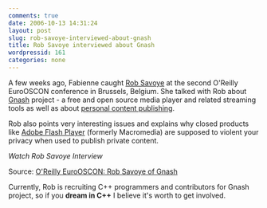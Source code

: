 ```yaml
---
comments: true
date: 2006-10-13 14:31:24
layout: post
slug: rob-savoye-interviewed-about-gnash
title: Rob Savoye interviewed about Gnash
wordpressid: 161
categories: none
---
```



A few weeks ago, Fabienne caught [Rob Savoye](http://en.wikipedia.org/wiki/Rob_Savoye) at the second O'Reilly EuroOSCON conference in Brussels, Belgium. She talked with Rob about [Gnash](http://www.gnu.org/software/gnash/) project - a free and open source media player and related streaming tools as well as about [personal content publishing](http://www.lulu.com/about/).






Rob also points very interesting issues and explains why closed products like [Adobe Flash Player](http://en.wikipedia.org/wiki/Adobe_Flash) (formerly Macromedia) are supposed to violent your privacy when used to publish private content.






_Watch Rob Savoye Interview_  


  

Source: [O'Reilly EuroOSCON: Rob Savoye of Gnash](http://tech.netscape.com/story/2006/10/03/oreilly-eurooscon-rob-savoye-of-gnash/)






Currently, Rob is recruiting C++ programmers and contributors for Gnash project, so if you **dream in C++** I believe it's worth to get involved.

